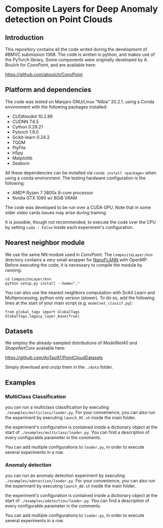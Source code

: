 # Composite Layers for Deep Anomaly detection on Point Clouds


## Introduction

This repository contains all the code writed during the development of #BMVC submission 1368.
The code is written in python, and makes use of the PyTorch library. Some components were originally
developed by A. Boulch for *ConvPoint*, and are available here:

https://github.com/aboulch/ConvPoint


## Platform and dependencies

The code was tested on Manjaro GNU/Linux "Nibia" 20.2.1, using a Conda environment with the following packages installed:

- CUDAtoolkit 10.2.89
- CUDNN 7.6.5
- Cython 0.29.21
- Pytorch 1.9.0
- Scikit-learn 0.24.2
- TQDM 
- PlyFile
- H5py
- Matplotlib
- Seaborn

All these dependencies can be installed via `conda install <package>` when using a conda environment. The testing hardware configuration is the following:

- AMD® Ryzen 7 3800x 8-core processor 
- Nvidia GTX 1080 w/ 8GiB VRAM

The code was developed to be run over a CUDA GPU. Note that in some older video cards issues may arise during training.

It is possible, though not recommended, to execute
the code over the CPU by setting `cuda : False` inside each experiment's configuration. 

## Nearest neighbor module
We use the same NN module used in *ConvPoint*. 
The ```CompositeLayer/knn``` directory contains a very small wrapper for [NanoFLANN](https://github.com/jlblancoc/nanoflann) with OpenMP.
Before executing the code, it is necessary to compile the module by running:
```
cd CompositeLayer/knn
python setup.py install --home="."
```

You can also use the nearest neighbors computation with Scikit Learn and Multiprocessing, python only version (slower). To do so, add the following lines at the start of your main script (e.g. ```modelnet_classif.py```):
```
from global_tags import GlobalTags
GlobalTags.legacy_layer_base(True)
```


## Datasets

We employ the already-sampled distributions of *ModelNet40* and *ShapeNetCore* available here:

https://github.com/AnTao97/PointCloudDatasets

Simply download and unzip them in the `./data` folder.

## Examples

### MultiClass Classification

you can run a multiclass classification by executing `./examples/multiclass/loader.py`. For your convenience,
you can also run the experiment by executing `launch_MC.sh` inside the main folder.

the experiment's configuration is contained inside a dictionary object at the start of `./examples/multiclass/loader.py`.
You can find a description of every configurable parameter in the comments.

You can add multiple configurations to `loader.py`, in order to execute several experiments in a row.

### Anomaly detection

you can run an anomaly detection experiment by executing `./examples/adetection/loader.py`. For your convenience,
you can also run the experiment by executing `launch_AD.sh` inside the main folder.

the experiment's configuration is contained inside a dictionary object at the start of `./examples/adetection/loader.py`.
You can find a description of every configurable parameter in the comments.

You can add multiple configurations to `loader.py`, in order to execute several experiments in a row.

